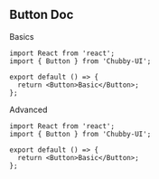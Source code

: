 ## Button Doc

Basics

```tsx
import React from 'react';
import { Button } from 'Chubby-UI';

export default () => {
  return <Button>Basic</Button>;
};
```

Advanced

```tsx
import React from 'react';
import { Button } from 'Chubby-UI';

export default () => {
  return <Button>Basic</Button>;
};
```
